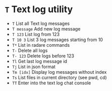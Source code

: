<!-- TITLE: T -->

#  `T` Text log utility

- `T` List all Text log messages
- `T message` Add new log message
- `T 123` List log from 123
- `T 10 3` List 3 log messages starting from 10
- `T*` List in radare commands
- `T-` Delete all logs
- `T- 123` Delete logs before 123
- `Tl` Get last log message id
- `Tj` List in json format
- `Tm [idx]` Display log messages without index
- `Ts` List files in current directory (see pwd, cd)
- `TT` Enter into the text log chat console

<p hidden>T* T- Tl Tj Tm Ts TT</p>